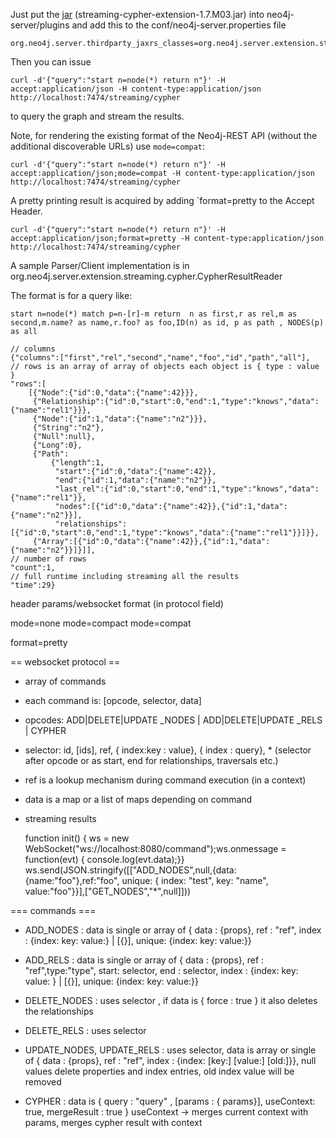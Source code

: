 Just put the [jar](https://github.com/downloads/neo4j-contrib/streaming-cypher/streaming-cypher-extension-1.7.M03.jar) (streaming-cypher-extension-1.7.M03.jar) into neo4j-server/plugins and add this to the conf/neo4j-server.properties file

    org.neo4j.server.thirdparty_jaxrs_classes=org.neo4j.server.extension.streaming.cypher=/streaming

Then you can issue

    curl -d'{"query":"start n=node(*) return n"}' -H accept:application/json -H content-type:application/json http://localhost:7474/streaming/cypher

to query the graph and stream the results.

Note, for rendering the existing format of the Neo4j-REST API (without the additional discoverable URLs) use `mode=compat`:

    curl -d'{"query":"start n=node(*) return n"}' -H accept:application/json;mode=compat -H content-type:application/json http://localhost:7474/streaming/cypher

A pretty printing result is acquired by adding `format=pretty to the Accept Header.

    curl -d'{"query":"start n=node(*) return n"}' -H accept:application/json;format=pretty -H content-type:application/json http://localhost:7474/streaming/cypher

A sample Parser/Client implementation is in org.neo4j.server.extension.streaming.cypher.CypherResultReader

The format is for a query like:

    start n=node(*) match p=n-[r]-m return  n as first,r as rel,m as second,m.name? as name,r.foo? as foo,ID(n) as id, p as path , NODES(p) as all

	// columns
	{"columns":["first","rel","second","name","foo","id","path","all"],
    // rows is an array of array of objects each object is { type : value }
	"rows":[
	    [{"Node":{"id":0,"data":{"name":42}}},
         {"Relationship":{"id":0,"start":0,"end":1,"type":"knows","data":{"name":"rel1"}}},
         {"Node":{"id":1,"data":{"name":"n2"}}},
         {"String":"n2"},
         {"Null":null},
         {"Long":0},
         {"Path":
             {"length":1,
              "start":{"id":0,"data":{"name":42}},
              "end":{"id":1,"data":{"name":"n2"}},
              "last_rel":{"id":0,"start":0,"end":1,"type":"knows","data":{"name":"rel1"}},
              "nodes":[{"id":0,"data":{"name":42}},{"id":1,"data":{"name":"n2"}}],
              "relationships":[{"id":0,"start":0,"end":1,"type":"knows","data":{"name":"rel1"}}]}},
         {"Array":[{"id":0,"data":{"name":42}},{"id":1,"data":{"name":"n2"}}]}]],
    // number of rows
	"count":1,
    // full runtime including streaming all the results
	"time":29}


header params/websocket format (in protocol field)

mode=none
mode=compact
mode=compat

format=pretty

== websocket protocol ==


* array of commands
* each command is: [opcode, selector, data]

* opcodes: ADD|DELETE|UPDATE _NODES | ADD|DELETE|UPDATE _RELS | CYPHER

* selector: id, [ids], ref, { index:key : value}, { index : query}, *
  (selector after opcode or as start, end for relationships, traversals etc.)

* ref is a lookup mechanism during command execution (in a context)

* data is a map or a list of maps depending on command

* streaming results

    function init() { ws = new WebSocket("ws://localhost:8080/command");ws.onmessage = function(evt) { console.log(evt.data);}}
    ws.send(JSON.stringify([["ADD_NODES",null,{data:{name:"foo"},ref:"foo", unique: { index: "test", key: "name", value:"foo"}}],["GET_NODES","*",null]]))

=== commands ===

* ADD_NODES : data is single or array of { data : {props}, ref : "ref", index : {index: key: value:} | [{}], unique: {index: key: value:}}

* ADD_RELS : data is single or array of { data : {props}, ref : "ref",type:"type", start: selector, end : selector, index : {index: key: value: } | [{}], unique: {index: key: value:}}

* DELETE_NODES : uses selector , if data is { force : true } it also deletes the relationships
* DELETE_RELS : uses selector

* UPDATE_NODES, UPDATE_RELS : uses selector, data is array or single of { data : {props}, ref : "ref", index : {index: [key:] [value:] [old:]}}, null values delete properties and index entries, old index value will be removed
* CYPHER : data is { query : "query" , [params : { params}], useContext: true, mergeResult : true } useContext -> merges current context with params, merges cypher result with context